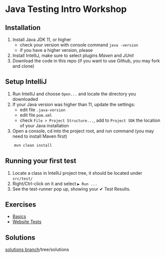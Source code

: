 # Java Testing Intro Workshop

## Installation

1. Install Java JDK 11, or higher
    - check your version with console command `java -version`
    - if you have a higher version, please
2. Install IntelliJ, make sure to select plugins _Maven_ and _JUnit_
3. Download the code in this repo (if you want to use Github, you may fork and clone)

## Setup IntelliJ

1. Run IntelliJ and choose `Open...` and locate the directory you downloaded
2. If your Java version was higher than 11, update the settings: 
    * edit file `.java-version`
    * edit file `pom.xml`
    * check `File > Project Structure...`, add to `Project SDK` the location of your Java installation
3. Open a console, cd into the project root, and run command (you may need to install Maven first)
```bash
    mvn clean install
``` 

## Running your first test

1. Locate a class in IntelliJ project tree, it should be located under `src/test/`
2. Right/Ctrl-click on it and select `▶ Run ...`
3. See the test-runner pop up, showing your ✔ Test Results.

## Exercises

* [Basics](src/test/java/org/pinkprogramming/javatesting/Basics/)
* [Website Tests](src/test/java/org/pinkprogramming/javatesting/WebsiteTests/)

## Solutions

[solutions branch](../../tree/solutions)/tree/solutions